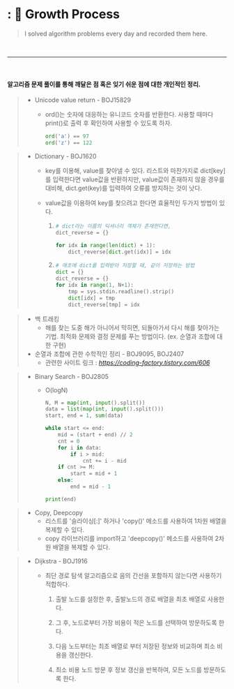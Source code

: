 # : 🙂 Growth Process
> I solved algorithm problems every day and recorded them here.

</br>

---

</br>

#### 알고리즘 문제 풀이를 통해 깨달은 점 혹은 잊기 쉬운 점에 대한 개인적인 정리.



> - Unicode value return - BOJ15829
>
>   - ord()는 숫자에 대응하는 유니코드 숫자를 반환한다. 사용할 때마다 print()로 출력 후 확인하여 사용할 수 있도록 하자.
>
>     ```python
>     ord('a') == 97
>     ord('z') == 122
>     ```



> - Dictionary - BOJ1620
>
>   - key를 이용해, value를 찾아낼 수 있다. 리스트와 마찬가지로 dict[key]를 입력한다면 value값을 반환하지만, value값이 존재하지 않을 경우를 대비해, dict.get(key)를 입력하여 오류를 방지하는 것이 낫다.
>
>   - value값을 이용하여 key를 찾으려고 한다면 효율적인 두가지 방법이 있다.
>
>     1. ```python
>        # dict라는 이름의 딕셔너리 객체가 존재한다면,
>        dict_reverse = {}
>        
>        for idx in range(len(dict) + 1):
>            dict_reverse[dict.get(idx)] = idx
>        ```
>
>     2. ```python
>        # 애초에 dict를 입력받아 저장할 때, 같이 저장하는 방법
>        dict = {}
>        dict_reverse = {}
>        for idx in range(1, N+1):
>            tmp = sys.stdin.readline().strip()
>            dict[idx] = tmp
>            dict_reverse[tmp] = idx
>        ```



> - 백 트래킹
>   - 해를 찾는 도중 해가 아니어서 막히면, 되돌아가서 다시 해를 찾아가는 기법. 최적화 문제와 결정 문제를 푸는 방법이다. (ex. 순열과 조합에 대한 구현)
> - 순열과 조합에 관한 수학적인 정리 - BOJ9095, BOJ2407
>   - 관련한 사이트 링크 : *https://coding-factory.tistory.com/606*



> - Binary Search - BOJ2805
>
>   - O(logN)
>
>     ```python
>     N, M = map(int, input().split())
>     data = list(map(int, input().split()))
>     start, end = 1, sum(data)
>     
>     while start <= end:
>         mid = (start + end) // 2
>         cnt = 0
>         for i in data:
>             if i > mid:
>                 cnt += i - mid
>         if cnt >= M:
>             start = mid + 1
>         else:
>             end = mid - 1
>     
>     print(end)
>     ```



> - Copy, Deepcopy
>   - 리스트를 '슬라이싱[:]' 하거나 'copy()' 메소드를 사용하여 1차원 배열을 복제할 수 있다.
>   - copy 라이브러리를 import하고 'deepcopy()' 메소드를 사용하여 2차원 배열을 복제할 수 있다.



> - Dijkstra - BOJ1916
>
>   - 최단 경로 탐색 알고리즘으로 음의 간선을 포함하지 않는다면 사용하기 적합하다.
>
>     1. 출발 노드를 설정한 후, 출발노드의 경로 배열을 최초 배열로 사용한다.
>
>     2. 그 후, 노드로부터 가장 비용이 적은 노드를 선택하여 방문하도록 한다.
>
>     3. 다음 노드부터는 최초 배열로 부터 저장된 정보와 비교하며 최소 비용을 갱신한다.
>
>     4. 최소 비용 노드 방문 후 정보 갱신을 반복하여, 모든 노드를 방문하도록 한다.